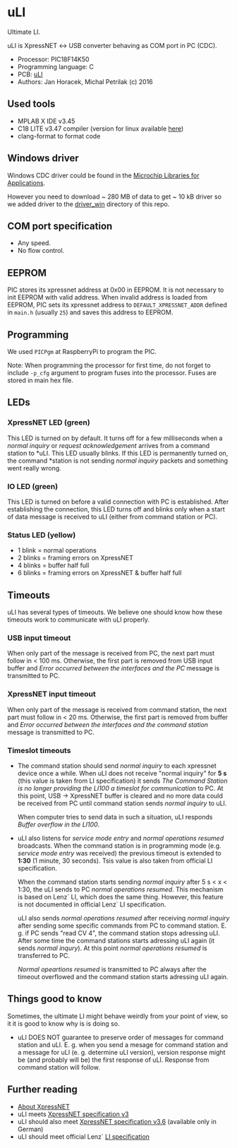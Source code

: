# uLI
Ultimate LI.

uLI is XpressNET &#8596; USB converter behaving as COM port in PC (CDC).

* Processor: PIC18F14K50
* Programming language: C
* PCB: [uLI](https://github.com/kmzbrnoI/uLI-pcb)
* Authors: Jan Horacek, Michal Petrilak (c) 2016

## Used tools

- MPLAB X IDE v3.45
- C18 LITE v3.47 compiler (version for linux available
  [here](https://github.com/Manouchehri/Microchip-C18-Lite))
- clang-format to format code

## Windows driver

Windows CDC driver could be found in the
[Microchip Libraries for Applications](http://www.microchip.com/mplab/microchip-libraries-for-applications).

However you need to download ~ 280 MB of data to get ~ 10 kB driver so we added
driver to the [driver_win](driver_win/) directory of this repo.

## COM port specification

* Any speed.
* No flow control.

## EEPROM

PIC stores its xpressnet address at 0x00 in EEPROM. It is not necessary to
init EEPROM with valid address. When invalid address is loaded from EEPROM,
PIC sets its xpressnet address to `DEFAULT_XPRESSNET_ADDR` defined in `main.h`
(usually `25`) and saves this address to EEPROM.

## Programming

We used `PICPgm` at RaspberryPi to program the PIC.

Note: When programming the processor for first time, do not forget to include
`-p_cfg` argument to program fuses into the processor. Fuses are stored in main
hex file.

## LEDs

### XpressNET LED (green)

This LED is turned on by default. It turns off for a few milliseconds when a
*normal inquiry* or *request acknowledgement* arrives from a command station to
*uLI. This LED usually blinks. If this LED is permanently turned on, the command
*station is not sending *normal inquiry* packets and something went really wrong.

### IO LED (green)

This LED is turned on before a valid connection with PC is established. After
establishing the connection, this LED turns off and blinks only when a start of
data message is received to uLI (either from command station or PC).

### Status LED (yellow)
- 1 blink = normal operations
- 2 blinks = framing errors on XpressNET
- 4 blinks = buffer half full
- 6 blinks = framing errors on XpressNET & buffer half full

## Timeouts

uLI has several types of timeouts. We believe one should know how these timeouts
work to communicate with uLI properly.

### USB input timeout
When only part of the message is received from PC, the next part must
follow in < 100 ms. Otherwise, the first part is removed from USB input buffer and
*Error occurred between the interfaces and the PC* message is transmitted to PC.

### XpressNET input timeout
When only part of the message is received from command station, the next part must
follow in < 20 ms. Otherwise, the first part is removed from buffer and
*Error occurred between the interfaces and the command station* message is
transmitted to PC.

### Timeslot timeouts
- The command station should send *normal inquiry* to each xpressnet device
  once a while. When uLI does not receive "normal inquiry" for **5 s** (this value is
  taken from LI specification) it sends *The Command Station is no longer providing
  the LI100 a timeslot for communication* to PC. At this point, USB → XpressNET
  buffer is cleared and no more data could be received from PC until command
  station sends *normal inquiry* to uLI.

  When computer tries to send data in such a situation, uLI responds
  *Buffer overflow in the LI100*.

- uLI also listens for *service mode entry* and *normal operations resumed*
  broadcasts. When the command station is in programming mode (e.g. *service
  mode entry* was received) the previous timeout is extended to **1:30** (1 minute,
  30 seconds). Tsis value is also taken from official LI specification.

  When the command station starts sending *normal inquiry* after 5 s < x < 1:30,
  the uLI sends to PC *normal operations resumed*. This mechanism is based
  on Lenz\` LI, which does the same thing. However, this feature is not documented
  in official Lenz` LI specification.

  uLI also sends *normal operations resumed* after receiving *normal inquiry*
  after sending some specific commands from PC to command station. E. g. if PC
  sends "read CV 4", the command station stops adressing uLI. After some time
  the command stations starts adressing uLI again (it sends *normal inqury*).
  At this point *normal operations resumed* is transferred to PC.

  *Normal opeartions resumed* is transmitted to PC always after the timeout
  overflowed and the command station starts adressing uLI again.

## Things good to know

Sometimes, the ultimate LI might behave weirdly from your point of view, so it
it is good to know why is is doing so.

- uLI DOES NOT guarantee to preserve order of messages for command station and
  uLI. E. g. when you send a mesage for command station and a message for uLI
  (e. g. determine uLI version), version response might be (and probably will be)
  the first response of uLI. Response from command station will follow.


## Further reading

- [About XpressNET](http://www.opendcc.de/info/xpressnet/xpressnet_e.html)
- uLI meets [XpressNET specification v3](http://www.lenzusa.com/1newsite1/Manuals/xpressnet.pdf)
- uLI should also meet [XpressNET specification v3.6](http://wiki.rocrail.net/lib/exe/fetch.php?id=xpressnet-en&cache=cache&media=xpressnet:xpressnet-lan-usb-23151-v1.pdf) (available only in German)
- uLI should meet official Lenz` [LI specification](http://www.lenzusa.com/1newsite1/Manuals/LI-USB_XpressNet_Supplement.pdf)
